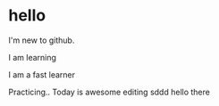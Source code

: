# hello
I'm new to github.

I am learning

I am a fast learner

Practicing..
Today is awesome
editing
sddd
hello there
